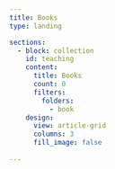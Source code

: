 ```yaml
---
title: Books
type: landing

sections:
  - block: collection
    id: teaching
    content:
      title: Books
      count: 0
      filters:
        folders:
          - book
    design:
      view: article-grid
      columns: 3
      fill_image: false
  
---
```

